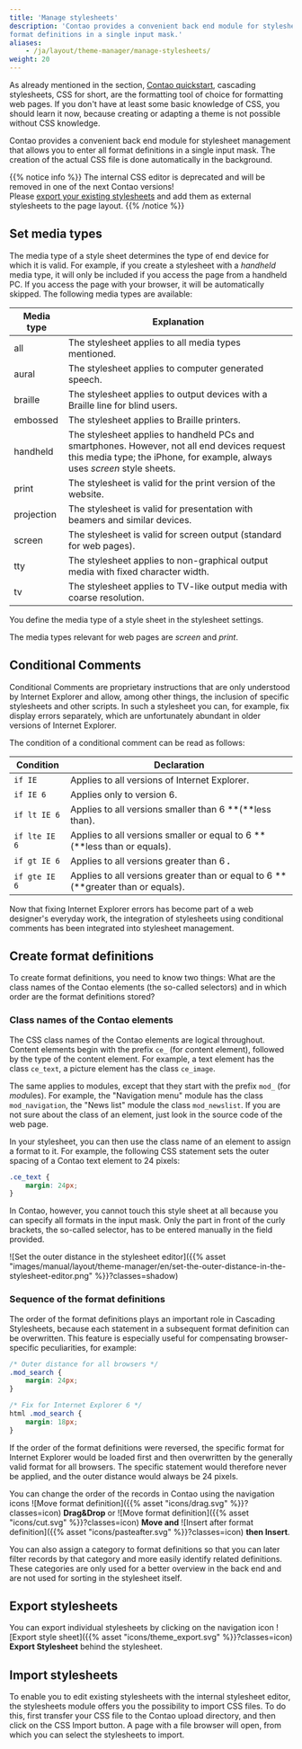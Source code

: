 ```yaml
---
title: 'Manage stylesheets'
description: 'Contao provides a convenient back end module for stylesheet management which allows you to enter all 
format definitions in a single input mask.'
aliases:
    - /ja/layout/theme-manager/manage-stylesheets/
weight: 20
---
```


As already mentioned in the section, [Contao quickstart](/ja/introduction/contao-quickstart/), cascading stylesheets, 
CSS for short, are the formatting tool of choice for formatting web pages. If you don't have at least some basic 
knowledge of CSS, you should learn it now, because creating or adapting a theme is not possible without CSS knowledge.

Contao provides a convenient back end module for stylesheet management that allows you to enter all format definitions 
in a single input mask. The creation of the actual CSS file is done automatically in the background.

{{% notice info %}}
The internal CSS editor is deprecated and will be removed in one of the next Contao versions!  
Please [export your existing stylesheets](#export-stylesheets) and add them as external stylesheets to the page 
layout.
{{% /notice %}}


## Set media types

The media type of a style sheet determines the type of end device for which it is valid. For example, if you create a 
stylesheet with a *handheld* media type, it will only be included if you access the page from a handheld PC. If you 
access the page with your browser, it will be automatically skipped. The following media types are available:

| Media type | Explanation |
| ---------- | ----------- |
| all | The stylesheet applies to all media types mentioned. |
| aural | The stylesheet applies to computer generated speech. |
| braille | The stylesheet applies to output devices with a Braille line for blind users. |
| embossed | The stylesheet applies to Braille printers. |
| handheld | The stylesheet applies to handheld PCs and smartphones. However, not all end devices request this media type; the iPhone, for example, always uses *screen* style sheets. |
| print | The stylesheet is valid for the print version of the website. |
| projection | The stylesheet is valid for presentation with beamers and similar devices. |
| screen | The stylesheet is valid for screen output (standard for web pages). |
| tty | The stylesheet applies to non-graphical output media with fixed character width. |
| tv | The stylesheet applies to TV-like output media with coarse resolution. |

You define the media type of a style sheet in the stylesheet settings.

The media types relevant for web pages are *screen* and *print*.


## Conditional Comments

Conditional Comments are proprietary instructions that are only understood by Internet Explorer and allow, among other 
things, the inclusion of specific stylesheets and other scripts. In such a stylesheet you can, for example, fix display 
errors separately, which are unfortunately abundant in older versions of Internet Explorer.

The condition of a conditional comment can be read as follows:

| Condition | Declaration |
| --------- | ----------- |
| `if IE` | Applies to all versions of Internet Explorer. |
| `if IE 6` | Applies only to version 6. |
| `if lt IE 6` | Applies to all versions smaller than 6  **(**less than). |
| `if lte IE 6` | Applies to all versions smaller or equal to 6  **(**less than or equals). |
| `if gt IE 6` | Applies to all versions greater than 6 **.** |
| `if gte IE 6` | Applies to all versions greater than or equal to 6  **(**greater than or equals). |

Now that fixing Internet Explorer errors has become part of a web designer's everyday work, the integration of 
stylesheets using conditional comments has been integrated into stylesheet management.


## Create format definitions

To create format definitions, you need to know two things: What are the class names of the Contao elements 
(the so-called selectors) and in which order are the format definitions stored?


### Class names of the Contao elements

The CSS class names of the Contao elements are logical throughout. Content elements begin with the prefix `ce_` (for 
*c*ontent *e*lement), followed by the type of the content element. For example, a text element has the class `ce_text`, 
a picture element has the class `ce_image`.

The same applies to modules, except that they start with the prefix `mod_` (for *mod*ules). For example, the 
"Navigation menu" module has the class `mod_navigation`, the "News list" module the class `mod_newslist`. If you are 
not sure about the class of an element, just look in the source code of the web page.

In your stylesheet, you can then use the class name of an element to assign a format to it. For example, the following 
CSS statement sets the outer spacing of a Contao text element to 24 pixels:

```css
.ce_text {
    margin: 24px;
}
```

In Contao, however, you cannot touch this style sheet at all because you can specify all formats in the input mask. 
Only the part in front of the curly brackets, the so-called selector, has to be entered manually in the field provided.

![Set the outer distance in the stylesheet editor]({{% asset "images/manual/layout/theme-manager/en/set-the-outer-distance-in-the-stylesheet-editor.png" %}}?classes=shadow)


### Sequence of the format definitions

The order of the format definitions plays an important role in Cascading Stylesheets, because each statement in a 
subsequent format definition can be overwritten. This feature is especially useful for compensating browser-specific 
peculiarities, for example:

```css
/* Outer distance for all browsers */
.mod_search {
    margin: 24px;
}

/* Fix for Internet Explorer 6 */
html .mod_search {
    margin: 18px;
}
```

If the order of the format definitions were reversed, the specific format for Internet Explorer would be loaded first 
and then overwritten by the generally valid format for all browsers. The specific statement would therefore never be 
applied, and the outer distance would always be 24 pixels.

You can change the order of the records in Contao using the navigation icons 
![Move format definition]({{% asset "icons/drag.svg" %}}?classes=icon) **Drag&amp;Drop** or
![Move format definition]({{% asset "icons/cut.svg" %}}?classes=icon) **Move and** 
![Insert after format definition]({{% asset "icons/pasteafter.svg" %}}?classes=icon) **then Insert**.

You can also assign a category to format definitions so that you can later filter records by that category and more 
easily identify related definitions. These categories are only used for a better overview in the back end and are not 
used for sorting in the stylesheet itself.


## Export stylesheets

You can export individual stylesheets by clicking on the navigation icon 
![Export style sheet]({{% asset "icons/theme_export.svg" %}}?classes=icon) **Export Stylesheet** behind the stylesheet.


## Import stylesheets

To enable you to edit existing stylesheets with the internal stylesheet editor, the stylesheets module offers you the 
possibility to import CSS files. To do this, first transfer your CSS file to the Contao upload directory, and then 
click on the CSS Import button. A page with a file browser will open, from which you can select the stylesheets to 
import.

